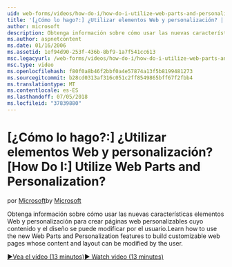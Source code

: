 ```yaml
---
uid: web-forms/videos/how-do-i/how-do-i-utilize-web-parts-and-personalization
title: '[¿Cómo lo hago?:] ¿Utilizar elementos Web y personalización? | Microsoft Docs'
author: microsoft
description: Obtenga información sobre cómo usar las nuevas características elementos Web y personalización para crear páginas web personalizables cuyo contenido y el diseño se puede modificar por el usuario.
ms.author: aspnetcontent
ms.date: 01/16/2006
ms.assetid: 1ef94d90-253f-436b-8bf9-1a7f541cc613
msc.legacyurl: /web-forms/videos/how-do-i/how-do-i-utilize-web-parts-and-personalization
msc.type: video
ms.openlocfilehash: f80f0a8b46f2bbf0a4e57874a13f5b8199481273
ms.sourcegitcommit: b28cd0313af316c051c2ff8549865bff67f2fbb4
ms.translationtype: MT
ms.contentlocale: es-ES
ms.lasthandoff: 07/05/2018
ms.locfileid: "37839880"
---
```

<a name="how-do-i-utilize-web-parts-and-personalization"></a><span data-ttu-id="939a1-104">[¿Cómo lo hago?:] ¿Utilizar elementos Web y personalización?</span><span class="sxs-lookup"><span data-stu-id="939a1-104">[How Do I:] Utilize Web Parts and Personalization?</span></span>
====================
<span data-ttu-id="939a1-105">por [Microsoft](https://github.com/microsoft)</span><span class="sxs-lookup"><span data-stu-id="939a1-105">by [Microsoft](https://github.com/microsoft)</span></span>

<span data-ttu-id="939a1-106">Obtenga información sobre cómo usar las nuevas características elementos Web y personalización para crear páginas web personalizables cuyo contenido y el diseño se puede modificar por el usuario.</span><span class="sxs-lookup"><span data-stu-id="939a1-106">Learn how to use the new Web Parts and Personalization features to build customizable web pages whose content and layout can be modified by the user.</span></span>

[<span data-ttu-id="939a1-107">&#9654;Vea el vídeo (13 minutos)</span><span class="sxs-lookup"><span data-stu-id="939a1-107">&#9654; Watch video (13 minutes)</span></span>](https://channel9.msdn.com/Blogs/ASP-NET-Site-Videos/how-do-i-utilize-web-parts-and-personalization)

